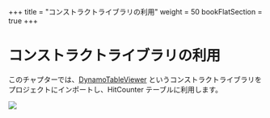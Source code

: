 +++
title = "コンストラクトライブラリの利用"
weight = 50
bookFlatSection = true
+++

# コンストラクトライブラリの利用

このチャプターでは、[DynamoTableViewer](https://www.nuget.org/packages/Cdklabs.DynamoTableViewer/)
というコンストラクトライブラリをプロジェクトにインポートし、HitCounter テーブルに利用します。

![](/images/table-viewer.png)
